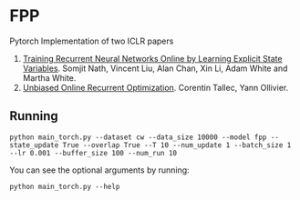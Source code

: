 # FPP
Pytorch Implementation of two ICLR papers
1. [Training Recurrent Neural Networks Online by Learning Explicit State Variables](https://openreview.net/pdf?id=SJgmR0NKPr). Somjit Nath, Vincent Liu, Alan Chan, Xin Li, Adam White and Martha White.
2. [Unbiased Online Recurrent Optimization](https://arxiv.org/pdf/1702.05043.pdf). Corentin Tallec, Yann Ollivier.

## Running
```
python main_torch.py --dataset cw --data_size 10000 --model fpp --state_update True --overlap True --T 10 --num_update 1 --batch_size 1 --lr 0.001 --buffer_size 100 --num_run 10
```
You can see the optional arguments by running:
```
python main_torch.py --help
```
